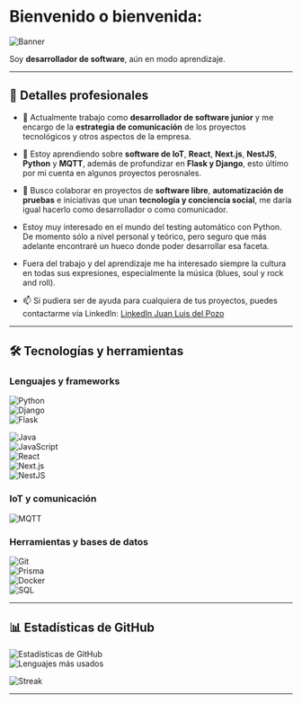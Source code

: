 # Bienvenido o bienvenida:
![Banner](https://capsule-render.vercel.app/api?type=rect&color=gradient&height=100&section=header&text=Soy%20Juan%20Luis%20del%20Pozo&fontSize=40&fontColor=ffffff&animation=fadeIn)

Soy **desarrollador de software**, aún en modo aprendizaje.

---

## 🚀 Detalles profesionales 

- 🔭 Actualmente trabajo como **desarrollador de software junior** y me encargo de la **estrategia de comunicación** de los proyectos tecnológicos y otros aspectos de la empresa.  
- 🌱 Estoy aprendiendo sobre **software de IoT**, **React**, **Next.js**, **NestJS**, **Python** y **MQTT**, además de profundizar en **Flask y Django**, esto último por mi cuenta en algunos proyectos perosnales.  
- 👯 Busco colaborar en proyectos de **software libre**, **automatización de pruebas** e iniciativas que unan **tecnología y conciencia social**, me daría igual hacerlo como desarrollador o como comunicador.

- Estoy muy interesado en el mundo del testing automático con Python. De momento sólo a nivel personal y teórico, pero seguro que más adelante encontraré un hueco donde poder desarrollar esa faceta.
- Fuera del trabajo y del aprendizaje me ha interesado siempre la cultura en todas sus expresiones, especialmente la música (blues, soul y rock and roll).

- 📫 Si pudiera ser de ayuda para cualquiera de tus proyectos, puedes contactarme vía LinkedIn: [LinkedIn Juan Luis del Pozo](https://www.linkedin.com/in/juanluisdelpozo/)  

---

## 🛠️ Tecnologías y herramientas  

### Lenguajes y frameworks  
![Python](https://img.shields.io/badge/Python-3776AB?style=for-the-badge&logo=python&logoColor=white)  
![Django](https://img.shields.io/badge/Django-092E20?style=for-the-badge&logo=django&logoColor=white)  
![Flask](https://img.shields.io/badge/Flask-000000?style=for-the-badge&logo=flask&logoColor=white) 

![Java](https://img.shields.io/badge/Java-ED8B00?style=for-the-badge&logo=java&logoColor=white)  
![JavaScript](https://img.shields.io/badge/JavaScript-F7DF1E?style=for-the-badge&logo=javascript&logoColor=black)  
![React](https://img.shields.io/badge/React-20232A?style=for-the-badge&logo=react&logoColor=61DAFB)  
![Next.js](https://img.shields.io/badge/Next.js-000000?style=for-the-badge&logo=nextdotjs&logoColor=white)  
![NestJS](https://img.shields.io/badge/NestJS-E0234E?style=for-the-badge&logo=nestjs&logoColor=white)  

### IoT y comunicación  
![MQTT](https://img.shields.io/badge/MQTT-660066?style=for-the-badge&logo=eclipse-mosquitto&logoColor=white)  

### Herramientas y bases de datos  
![Git](https://img.shields.io/badge/Git-F05032?style=for-the-badge&logo=git&logoColor=white)  
![Prisma](https://img.shields.io/badge/Prisma-2D3748?style=for-the-badge&logo=prisma&logoColor=white)  
![Docker](https://img.shields.io/badge/Docker-2496ED?style=for-the-badge&logo=docker&logoColor=white)  
![SQL](https://img.shields.io/badge/SQL-4479A1?style=for-the-badge&logo=postgresql&logoColor=white)  

---

## 📊 Estadísticas de GitHub  

![Estadísticas de GitHub](https://github-readme-stats.vercel.app/api?username=juanluisdelpozo&show_icons=true&theme=radical)  
![Lenguajes más usados](https://github-readme-stats.vercel.app/api/top-langs/?username=juanluisdelpozo&layout=compact&theme=radical)  

![Streak](https://streak-stats.demolab.com/?user=juanluisdelpozo&theme=radical)  

---
